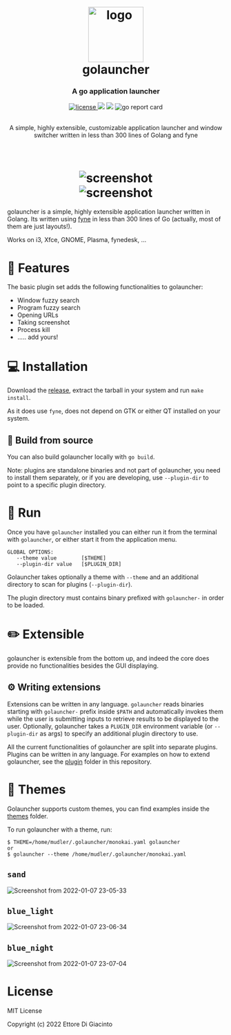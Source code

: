 <h1 align="center">
  <br>
	<img src="https://user-images.githubusercontent.com/2420543/147978379-b9097fd4-89d9-4119-bef6-459fa4554d7d.png" width=128
         alt="logo"><br>
    golauncher

<br>
</h1>

<h3 align="center">A go application launcher </h3>
<p align="center">
  <a href="https://opensource.org/licenses/">
    <img src="https://img.shields.io/badge/licence-MIT-brightgreen"
         alt="license">
  </a>
  <a href="https://github.com/mudler/golauncher/issues"><img src="https://img.shields.io/github/issues/mudler/golauncher"></a>
  <img src="https://img.shields.io/badge/made%20with-Go-blue">
  <img src="https://goreportcard.com/badge/github.com/mudler/golauncher" alt="go report card" />
</p>

<p align="center">
	 <br>
      A simple, highly extensible, customizable application launcher and window switcher written in less than 300 lines of Golang and fyne <br>
</p>

<h1 align="center">
  <br>
	<img src="https://user-images.githubusercontent.com/2420543/147978694-6a5797f7-d2f7-49ea-9c61-48ef027cb5e5.png" 
         alt="screenshot"><br>
	<img src="https://user-images.githubusercontent.com/2420543/147978695-ff18c4df-33ac-4b65-9f4b-3676c6edd5de.png" 
         alt="screenshot"><br>
</h1>

golauncher is a simple, highly extensible application launcher written in Golang. Its written using [fyne](https://github.com/fyne-io/fyne) in less than 300 lines of Go (actually, most of them are just layouts!). 

Works on i3, Xfce, GNOME, Plasma, fynedesk, ...

# :ledger: Features

The basic plugin set adds the following functionalities to golauncher:

- Window fuzzy search
- Program fuzzy search
- Opening URLs
- Taking screenshot
- Process kill
- ..... add yours!

# :computer: Installation

Download the [release](https://github.com/mudler/golauncher/releases), extract the tarball in your system and run `make install`.

As it does use `fyne`, does not depend on GTK or either QT installed on your system.

## :construction_worker: Build from source

You can also build golauncher locally with `go build`. 

Note: plugins are standalone binaries and not part of golauncher, you need to install them separately, or if you are developing, use `--plugin-dir` to point to a specific plugin directory.

# :runner: Run

Once you have `golauncher` installed you can either run it from the terminal with `golauncher`, or either start it from the application menu.

```
GLOBAL OPTIONS:
   --theme value        [$THEME]
   --plugin-dir value   [$PLUGIN_DIR]
```

Golauncher takes optionally a theme with `--theme` and an additional directory to scan for plugins (`--plugin-dir`).

The plugin directory must contains binary prefixed with `golauncher-` in order to be loaded.

# :pencil2: Extensible

golauncher is extensible from the bottom up, and indeed the core does provide no functionalities besides the GUI displaying.

## :gear: Writing extensions

Extensions can be written in any language. `golauncher` reads binaries starting with `golauncher-` prefix inside  `$PATH` and automatically invokes them while the user is submitting inputs to retrieve results to be displayed to the user. Optionally, golauncher takes a `PLUGIN_DIR` environment variable (or `--plugin-dir` as args) to specify an additional plugin directory to use.

All the current functionalities of golauncher are split into separate plugins. Plugins can be written in any language. For examples on how to extend golauncher, see the [plugin](https://github.com/mudler/golauncher/tree/master/plugins) folder in this repository.


# :art: Themes

Golauncher supports custom themes, you can find examples inside the [themes](https://github.com/mudler/golauncher/tree/master/themes) folder.

To run golauncher with a theme, run:

```
$ THEME=/home/mudler/.golauncher/monokai.yaml golauncher
or
$ golauncher --theme /home/mudler/.golauncher/monokai.yaml
```

## `sand`

![Screenshot from 2022-01-07 23-05-33](https://user-images.githubusercontent.com/2420543/148613691-552ab66b-f8e8-45b0-98a0-9cf57807375f.png)

## `blue_light`

![Screenshot from 2022-01-07 23-06-34](https://user-images.githubusercontent.com/2420543/148613697-4ca0c300-b646-4866-8ce3-4308d639d06e.png)

## `blue_night`

![Screenshot from 2022-01-07 23-07-04](https://user-images.githubusercontent.com/2420543/148613703-f9faf52a-4d30-47ec-a70f-1ca9fca9cd7a.png)


# License

MIT License

Copyright (c) 2022 Ettore Di Giacinto
